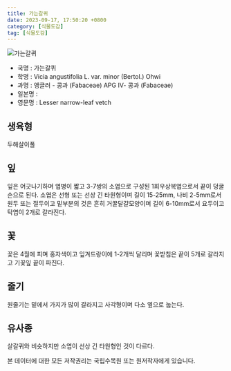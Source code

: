 ```yaml
---
title: 가는갈퀴
date: 2023-09-17, 17:50:20 +0800
category: [식물도감]
tag: [식물도감]
---
```




![가는갈퀴](http://www.nature.go.kr/fileUpload/plants/basic/Leguminosae/Vicia/21950/1_th2.JPG)
- 국명 : 가는갈퀴
- 학명 : Vicia angustifolia L. var. minor (Bertol.) Ohwi
- 과명 : 앵글러 - 콩과 (Fabaceae) APG Ⅳ- 콩과 (Fabaceae)
- 일본명 : 
- 영문명 : Lesser narrow-leaf vetch


## 생육형
두해살이풀
## 잎
잎은 어긋나기하며 엽병이 짧고 3-7쌍의 소엽으로 구성된 1회우상복엽으로서 끝이 덩굴손으로 된다. 소엽은 선형 또는 선상 긴 타원형이며 길이 15-25mm, 나비 2-5mm로서 원두 또는 절두이고 밑부분의 것은 흔히 거꿀달걀모양이며 길이 6-10mm로서 요두이고 탁엽이 2개로 갈라진다.
## 꽃
꽃은 4월에 피며 홍자색이고 잎겨드랑이에 1-2개씩 달리며 꽃받침은 끝이 5개로 갈라지고 기꽃잎 끝이 파진다.
## 줄기
원줄기는 밑에서 가지가 많이 갈라지고 사각형이며 다소 옆으로 눕는다.
## 유사종
살갈퀴와 비슷하지만 소엽이 선상 긴 타원형인 것이 다르다.






본 데이터에 대한 모든 저작권리는 국립수목원 또는 원저작자에게 있습니다.
